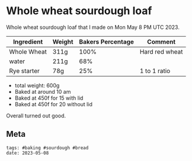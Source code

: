 # Whole wheat sourdough loaf

Whole wheat sourdough loaf that I made on Mon May 8 PM UTC 2023.

| Ingredient  | Weight | Bakers Percentage | Comment        |
| ----------- | ------ | ----------------- | -------------- |
| Whole Wheat | 311g   | 100%              | Hard red wheat |
| water       | 211g   | 68%               |                |
| Rye starter | 78g    | 25%               | 1 to 1 ratio   |

- total weight: 600g
- Baked at around 10 am
- Baked at 450f for 15 with lid
- Baked at 450f for 20 without lid

Overall turned out good.

## Meta

    tags: #baking #sourdough #bread
    date: 2023-05-08
